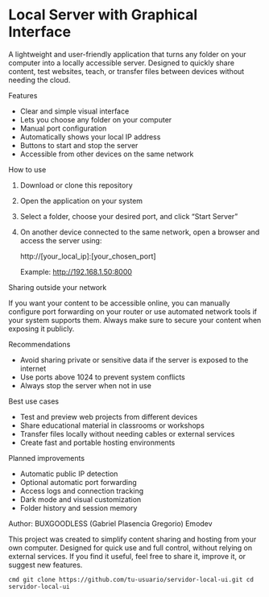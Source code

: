 # Local Server with Graphical Interface

A lightweight and user-friendly application that turns any folder on your computer into a locally accessible server. Designed to quickly share content, test websites, teach, or transfer files between devices without needing the cloud.

Features

- Clear and simple visual interface
- Lets you choose any folder on your computer
- Manual port configuration
- Automatically shows your local IP address
- Buttons to start and stop the server
- Accessible from other devices on the same network

How to use

1. Download or clone this repository

2. Open the application on your system

3. Select a folder, choose your desired port, and click “Start Server”

4. On another device connected to the same network, open a browser and access the server using:

   http://[your_local_ip]:[your_chosen_port]

   Example: http://192.168.1.50:8000

Sharing outside your network

If you want your content to be accessible online, you can manually configure port forwarding on your router or use automated network tools if your system supports them. Always make sure to secure your content when exposing it publicly.

Recommendations

- Avoid sharing private or sensitive data if the server is exposed to the internet
- Use ports above 1024 to prevent system conflicts
- Always stop the server when not in use

Best use cases

- Test and preview web projects from different devices
- Share educational material in classrooms or workshops
- Transfer files locally without needing cables or external services
- Create fast and portable hosting environments

Planned improvements

- Automatic public IP detection
- Optional automatic port forwarding
- Access logs and connection tracking
- Dark mode and visual customization
- Folder history and session memory

Author: BUXGOODLESS (Gabriel Plasencia Gregorio) Emodev

This project was created to simplify content sharing and hosting from your own computer. Designed for quick use and full control, without relying on external services. If you find it useful, feel free to share it, improve it, or suggest new features.

`cmd
git clone https://github.com/tu-usuario/servidor-local-ui.git
cd servidor-local-ui
`
